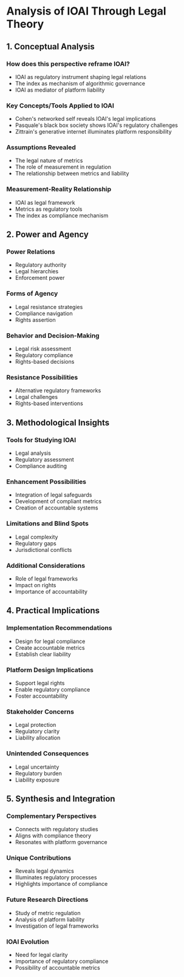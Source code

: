 # Analysis of IOAI Through Legal Theory

## 1. Conceptual Analysis

### How does this perspective reframe IOAI?
- IOAI as regulatory instrument shaping legal relations
- The index as mechanism of algorithmic governance
- IOAI as mediator of platform liability

### Key Concepts/Tools Applied to IOAI
- Cohen's networked self reveals IOAI's legal implications
- Pasquale's black box society shows IOAI's regulatory challenges
- Zittrain's generative internet illuminates platform responsibility

### Assumptions Revealed
- The legal nature of metrics
- The role of measurement in regulation
- The relationship between metrics and liability

### Measurement-Reality Relationship
- IOAI as legal framework
- Metrics as regulatory tools
- The index as compliance mechanism

## 2. Power and Agency

### Power Relations
- Regulatory authority
- Legal hierarchies
- Enforcement power

### Forms of Agency
- Legal resistance strategies
- Compliance navigation
- Rights assertion

### Behavior and Decision-Making
- Legal risk assessment
- Regulatory compliance
- Rights-based decisions

### Resistance Possibilities
- Alternative regulatory frameworks
- Legal challenges
- Rights-based interventions

## 3. Methodological Insights

### Tools for Studying IOAI
- Legal analysis
- Regulatory assessment
- Compliance auditing

### Enhancement Possibilities
- Integration of legal safeguards
- Development of compliant metrics
- Creation of accountable systems

### Limitations and Blind Spots
- Legal complexity
- Regulatory gaps
- Jurisdictional conflicts

### Additional Considerations
- Role of legal frameworks
- Impact on rights
- Importance of accountability

## 4. Practical Implications

### Implementation Recommendations
- Design for legal compliance
- Create accountable metrics
- Establish clear liability

### Platform Design Implications
- Support legal rights
- Enable regulatory compliance
- Foster accountability

### Stakeholder Concerns
- Legal protection
- Regulatory clarity
- Liability allocation

### Unintended Consequences
- Legal uncertainty
- Regulatory burden
- Liability exposure

## 5. Synthesis and Integration

### Complementary Perspectives
- Connects with regulatory studies
- Aligns with compliance theory
- Resonates with platform governance

### Unique Contributions
- Reveals legal dynamics
- Illuminates regulatory processes
- Highlights importance of compliance

### Future Research Directions
- Study of metric regulation
- Analysis of platform liability
- Investigation of legal frameworks

### IOAI Evolution
- Need for legal clarity
- Importance of regulatory compliance
- Possibility of accountable metrics 